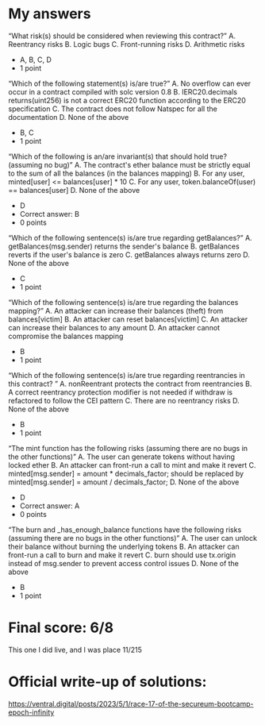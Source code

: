 # My answers
“What risk(s) should be considered when reviewing this contract?”
 A. Reentrancy risks
 B. Logic bugs
 C. Front-running risks
 D. Arithmetic risks
- A, B, C, D
- 1 point

“Which of the following statement(s) is/are true?”
 A. No overflow can ever occur in a contract compiled with solc version 0.8
 B. IERC20.decimals returns(uint256) is not a correct ERC20 function according to the ERC20 specification
 C. The contract does not follow Natspec for all the documentation
 D. None of the above
- B, C
- 1 point

“Which of the following is an/are invariant(s) that should hold true? (assuming no bug)”
 A. The contract's ether balance must be strictly equal to the sum of all the balances (in the balances mapping)
 B. For any user, minted[user] <= balances[user] * 10
 C. For any user, token.balanceOf(user) == balances[user]
 D. None of the above
- D
- Correct answer: B
- 0 points

“Which of the following sentence(s) is/are true regarding getBalances?”
 A. getBalances(msg.sender) returns the sender's balance
 B. getBalances reverts if the user's balance is zero
 C. getBalances always returns zero
 D. None of the above
- C
- 1 point

“Which of the following sentence(s) is/are true regarding the balances mapping?”
 A. An attacker can increase their balances (theft) from balances[victim]
 B. An attacker can reset balances[victim]
 C. An attacker can increase their balances to any amount
 D. An attacker cannot compromise the balances mapping
- B
- 1 point

“Which of the following sentence(s) is/are true regarding reentrancies in this contract? ”
 A. nonReentrant protects the contract from reentrancies
 B. A correct reentrancy protection modifier is not needed if withdraw is refactored to follow the CEI pattern
 C. There are no reentrancy risks
 D. None of the above
- B
- 1 point

“The mint function has the following risks (assuming there are no bugs in the other functions)”
 A. The user can generate tokens without having locked ether
 B. An attacker can front-run a call to mint and make it revert
 C. minted[msg.sender] = amount * decimals_factor; should be replaced by minted[msg.sender] = amount / decimals_factor;
 D. None of the above
- D
- Correct answer: A
- 0 points

“The burn and _has_enough_balance functions have the following risks (assuming there are no bugs in the other functions)”
 A. The user can unlock their balance without burning the underlying tokens
 B. An attacker can front-run a call to burn and make it revert
 C. burn should use tx.origin instead of msg.sender to prevent access control issues
 D. None of the above
- B
- 1 point

# Final score: 6/8
This one I did live, and I was place 11/215

# Official write-up of solutions:
https://ventral.digital/posts/2023/5/1/race-17-of-the-secureum-bootcamp-epoch-infinity